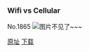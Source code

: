 ### Wifi vs Cellular
No.1865
![图片不见了~~~](https://imgs.xkcd.com/comics/wifi_vs_cellular.png)

[原址](https://xkcd.com//1865) [下载](https://imgs.xkcd.com/comics/wifi_vs_cellular.png)

